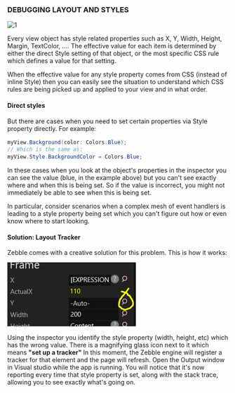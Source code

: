 ﻿[1]: https://raw.githubusercontent.com/Geeksltd/Zebble.Docs/master/assets/debugging/2.png
[2]: https://raw.githubusercontent.com/Geeksltd/Zebble.Docs/master/assets/debugging/3.png

### DEBUGGING LAYOUT AND STYLES

![1]

Every view object has style related properties such as X, Y, Width, Height, Margin, TextColor, .... The effective value for each item is determined by either the direct Style setting of that object, or the most specific CSS rule which defines a value for that setting.

When the effective value for any style property comes from CSS (instead of inline Style) then you can easily see the situation to understand which CSS rules are being picked up and applied to your view and in what order.

#### Direct styles

But there are cases when you need to set certain properties via Style property directly. For example:

```csharp
myView.Background(color: Colors.Blue);
// Which is the same as:
myView.Style.BackgroundColor = Colors.Blue;
```

In these cases when you look at the object's properties in the inspector you can see the value (blue, in the example above) but you can't see exactly where and when this is being set. So if the value is incorrect, you might not immediately be able to see when this is being set.

In particular, consider scenarios when a complex mesh of event handlers is leading to a style property being set which you can't figure out how or even know where to start looking.

#### Solution: Layout Tracker

Zebble comes with a creative solution for this problem. This is how it works:

![2]

Using the inspector you identify the style property (width, height, etc) which has the wrong value.
There is a magnifying glass icon next to it which means **"set up a tracker"**
In this moment, the Zebble engine will register a tracker for that element and the page will refresh.
Open the Output window in Visual studio while the app is running.
You will notice that it's now reporting every time that style property is set, along with the stack trace, allowing you to see exactly what's going on.